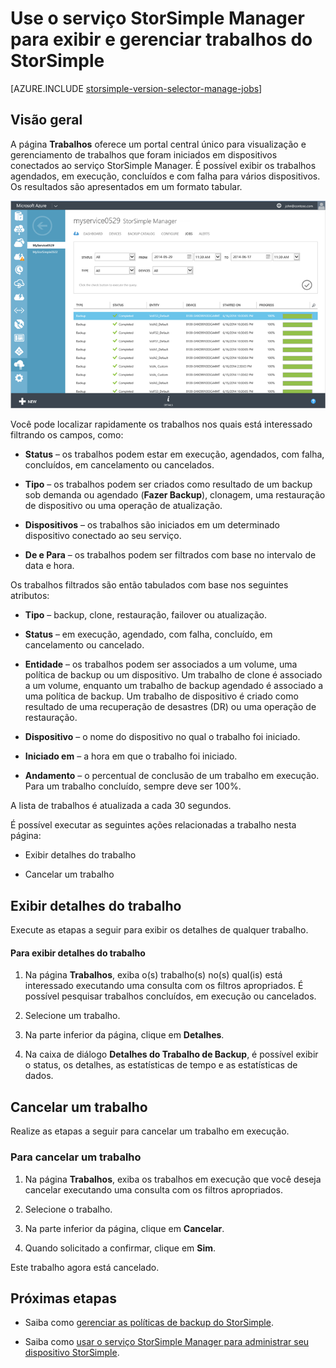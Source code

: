 <properties 
   pageTitle="Exibir e gerenciar trabalhos do StorSimple | Microsoft Azure"
   description="Descreve a página de Trabalhos do serviço StorSimple Manager e como usá-la para controlar os trabalhos de backup recentes, atuais e agendados."
   services="storsimple"
   documentationCenter="NA"
   authors="alkohli"
   manager="carolz"
   editor=""/>
<tags 
   ms.service="storsimple"
   ms.devlang="NA"
   ms.topic="article"
   ms.tgt_pltfrm="NA"
   ms.workload="TBD"
   ms.date="01/15/2016"
   ms.author="alkohli" />

# Use o serviço StorSimple Manager para exibir e gerenciar trabalhos do StorSimple

[AZURE.INCLUDE [storsimple-version-selector-manage-jobs](../../includes/storsimple-version-selector-manage-jobs.md)]

## Visão geral

A página **Trabalhos** oferece um portal central único para visualização e gerenciamento de trabalhos que foram iniciados em dispositivos conectados ao serviço StorSimple Manager. É possível exibir os trabalhos agendados, em execução, concluídos e com falha para vários dispositivos. Os resultados são apresentados em um formato tabular.

![Página Trabalhos](./media/storsimple-manage-jobs/HCS_JobsPage.png)

Você pode localizar rapidamente os trabalhos nos quais está interessado filtrando os campos, como:

- **Status** – os trabalhos podem estar em execução, agendados, com falha, concluídos, em cancelamento ou cancelados.

- **Tipo** – os trabalhos podem ser criados como resultado de um backup sob demanda ou agendado (**Fazer Backup**), clonagem, uma restauração de dispositivo ou uma operação de atualização.

- **Dispositivos** – os trabalhos são iniciados em um determinado dispositivo conectado ao seu serviço.

- **De e Para** – os trabalhos podem ser filtrados com base no intervalo de data e hora.

Os trabalhos filtrados são então tabulados com base nos seguintes atributos:

- **Tipo** – backup, clone, restauração, failover ou atualização.

- **Status** – em execução, agendado, com falha, concluído, em cancelamento ou cancelado.

- **Entidade** – os trabalhos podem ser associados a um volume, uma política de backup ou um dispositivo. Um trabalho de clone é associado a um volume, enquanto um trabalho de backup agendado é associado a uma política de backup. Um trabalho de dispositivo é criado como resultado de uma recuperação de desastres (DR) ou uma operação de restauração.

- **Dispositivo** – o nome do dispositivo no qual o trabalho foi iniciado.

- **Iniciado em** – a hora em que o trabalho foi iniciado.

- **Andamento** – o percentual de conclusão de um trabalho em execução. Para um trabalho concluído, sempre deve ser 100%.

A lista de trabalhos é atualizada a cada 30 segundos.

É possível executar as seguintes ações relacionadas a trabalho nesta página:

- Exibir detalhes do trabalho

- Cancelar um trabalho

## Exibir detalhes do trabalho

Execute as etapas a seguir para exibir os detalhes de qualquer trabalho.

#### Para exibir detalhes do trabalho

1. Na página **Trabalhos**, exiba o(s) trabalho(s) no(s) qual(is) está interessado executando uma consulta com os filtros apropriados. É possível pesquisar trabalhos concluídos, em execução ou cancelados.

2. Selecione um trabalho.

3. Na parte inferior da página, clique em **Detalhes**.

4. Na caixa de diálogo **Detalhes do Trabalho de Backup**, é possível exibir o status, os detalhes, as estatísticas de tempo e as estatísticas de dados.

## Cancelar um trabalho

Realize as etapas a seguir para cancelar um trabalho em execução.

### Para cancelar um trabalho

1. Na página **Trabalhos**, exiba os trabalhos em execução que você deseja cancelar executando uma consulta com os filtros apropriados.

1. Selecione o trabalho.

1. Na parte inferior da página, clique em **Cancelar**.

1. Quando solicitado a confirmar, clique em **Sim**.

Este trabalho agora está cancelado.

## Próximas etapas

- Saiba como [gerenciar as políticas de backup do StorSimple](storsimple-manage-backup-policies.md).

- Saiba como [usar o serviço StorSimple Manager para administrar seu dispositivo StorSimple](storsimple-manager-service-administration.md).

<!---HONumber=AcomDC_0121_2016-->